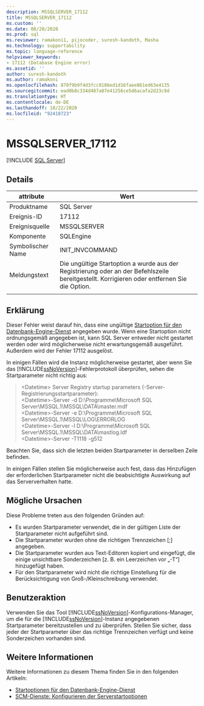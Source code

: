 ```yaml
---
description: MSSQLSERVER_17112
title: MSSQLSERVER_17112
ms.custom: ''
ms.date: 08/20/2020
ms.prod: sql
ms.reviewer: ramakoni1, pijocoder, suresh-kandoth, Masha
ms.technology: supportability
ms.topic: language-reference
helpviewer_keywords:
- 17112 (Database Engine error)
ms.assetid: ''
author: suresh-kandoth
ms.author: ramakoni
ms.openlocfilehash: 870f9b9f4d3fcc8186ed1d16faee861ed63e4135
ms.sourcegitcommit: ead0b8c334d487a07e41256ce5d6acafa2d23c9d
ms.translationtype: HT
ms.contentlocale: de-DE
ms.lasthandoff: 10/22/2020
ms.locfileid: "92418723"
---
```

# <a name="mssqlserver_17112"></a>MSSQLSERVER_17112
 [!INCLUDE [SQL Server](../../includes/applies-to-version/sqlserver.md)]

## <a name="details"></a>Details

|attribute|Wert|
|---|---|
|Produktname|SQL Server|
|Ereignis-ID|17112|
|Ereignisquelle|MSSQLSERVER|
|Komponente|SQLEngine|
|Symbolischer Name|INIT_INVCOMMAND|
|Meldungstext|Die ungültige Startoption a wurde aus der Registrierung oder an der Befehlszeile bereitgestellt. Korrigieren oder entfernen Sie die Option.|
||

## <a name="explanation"></a>Erklärung

Dieser Fehler weist darauf hin, dass eine ungültige [Startoption für den Datenbank-Engine-Dienst](/sql/database-engine/configure-windows/database-engine-service-startup-options) angegeben wurde. Wenn eine Startoption nicht ordnungsgemäß angegeben ist, kann SQL Server entweder nicht gestartet werden oder wird möglicherweise nicht erwartungsgemäß ausgeführt. Außerdem wird der Fehler 17112 ausgelöst.

In einigen Fällen wird die Instanz möglicherweise gestartet, aber wenn Sie das [!INCLUDE[ssNoVersion](../../includes/ssnoversion-md.md)]-Fehlerprotokoll überprüfen, sehen die Startparameter nicht richtig aus:

> \<Datetime> Server Registry startup parameters (<Datetime>-Server-Registrierungsstartparameter):  
\<Datetime>-Server -d D:\Programme\Microsoft SQL Server\MSSQL.1\MSSQL\DATA\master.mdf  
\<Datetime>-Server -e D:\Programme\Microsoft SQL Server\MSSQL.1\MSSQL\LOG\ERRORLOG  
\<Datetime>-Server -l D:\Programme\Microsoft SQL Server\MSSQL.1\MSSQL\DATA\mastlog.ldf  
\<Datetime>-Server -T1118 -g512

Beachten Sie, dass sich die letzten beiden Startparameter in derselben Zeile befinden.

In einigen Fällen stellen Sie möglicherweise auch fest, dass das Hinzufügen der erforderlichen Startparameter nicht die beabsichtigte Auswirkung auf das Serververhalten hatte.

## <a name="possible-causes"></a>Mögliche Ursachen

Diese Probleme treten aus den folgenden Gründen auf:

- Es wurden Startparameter verwendet, die in der gültigen Liste der Startparameter nicht aufgeführt sind.
- Die Startparameter wurden ohne die richtigen Trennzeichen [;] angegeben.
- Die Startparameter wurden aus Text-Editoren kopiert und eingefügt, die einige unsichtbare Sonderzeichen [z. B. ein Leerzeichen vor „-T“] hinzugefügt haben.
- Für den Startparameter wird nicht die richtige Einstellung für die Berücksichtigung von Groß-/Kleinschreibung verwendet.

## <a name="user-action"></a>Benutzeraktion

Verwenden Sie das Tool [!INCLUDE[ssNoVersion](../../includes/ssnoversion-md.md)]-Konfigurations-Manager, um die für die [!INCLUDE[ssNoVersion](../../includes/ssnoversion-md.md)]-Instanz angegebenen Startparameter bereitzustellen und zu überprüfen. Stellen Sie sicher, dass jeder der Startparameter über das richtige Trennzeichen verfügt und keine Sonderzeichen vorhanden sind.

## <a name="more-information"></a>Weitere Informationen

Weitere Informationen zu diesem Thema finden Sie in den folgenden Artikeln:

- [Startoptionen für den Datenbank-Engine-Dienst](/sql/database-engine/configure-windows/database-engine-service-startup-options)
- [SCM-Dienste: Konfigurieren der Serverstartoptionen](/sql/database-engine/configure-windows/scm-services-configure-server-startup-options)

